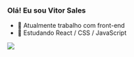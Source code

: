 ### Olá! Eu sou Vitor Sales

- 🔭 Atualmente trabalho com front-end
- 🌱 Estudando React / CSS / JavaScript

<div>
  <img heigth="180em" src="https://github-readme-stats.vercel.app/api?usernameVitorSales05&show_icons=true&theme=dracula&include_all_commits=true&count_private=true"  
</div>
